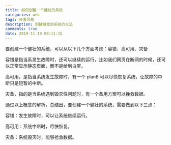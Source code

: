```yaml
---
title: 如何创建一个健壮的系统
categories: web
tags: 开发风格
description: 创建健壮的系统的方法
comments: true
date: 2019-11-19 09:11:15
---
```


要创建一个健壮的系统，可以从以下几个方面考虑：容错、高可用、灾备

容错是指当系发生故障时，还可以继续的运行，比如我们网页在断网的时候，还可以正常显示静态页面，而不是给到白屏。

高可用，是指当系统发生故障时，有一个 planB 可以尽快恢复系统，让故障的中断只是短暂的中断。

灾备，指的是当系统遇到毁灭性问题时，有一个备用方案可以挽救数据。

通过以上概念的解析，总结出，要创建一个健壮的系统，需要做到以下三点：

容错：发生故障时，可以让系统继续运行。

高可用：系统中断时，尽快恢复。

灾备：系统毁灭时，能够抢救数据。
